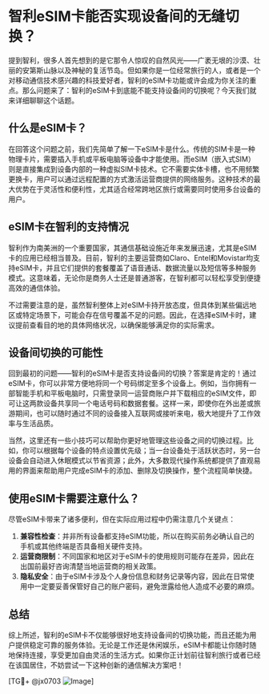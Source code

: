 # 智利eSIM卡能否实现设备间的无缝切换？

提到智利，很多人首先想到的是它那令人惊叹的自然风光——广袤无垠的沙漠、壮丽的安第斯山脉以及神秘的复活节岛。但如果你是一位经常旅行的人，或者是一个对移动通信技术感兴趣的科技爱好者，智利的eSIM卡功能或许会成为你关注的重点。那么问题来了：智利的eSIM卡到底能不能支持设备间的切换呢？今天我们就来详细聊聊这个话题。

## 什么是eSIM卡？

在回答这个问题之前，我们先简单了解一下eSIM卡是什么。传统的SIM卡是一种物理卡片，需要插入手机或平板电脑等设备中才能使用。而eSIM（嵌入式SIM）则是直接集成到设备内部的一种虚拟SIM卡技术。它不需要实体卡槽，也不用频繁更换卡，用户可以通过远程配置的方式激活运营商提供的网络服务。这种技术的最大优势在于灵活性和便利性，尤其适合经常跨地区旅行或需要同时使用多台设备的用户。

## eSIM卡在智利的支持情况

智利作为南美洲的一个重要国家，其通信基础设施近年来发展迅速，尤其是eSIM卡的应用已经相当普及。目前，智利的主要运营商如Claro、Entel和Movistar均支持eSIM卡，并且它们提供的套餐覆盖了语音通话、数据流量以及短信等多种服务模式。这意味着，无论你是商务人士还是普通游客，在智利都可以轻松享受到便捷高效的通信体验。

不过需要注意的是，虽然智利整体上对eSIM卡持开放态度，但具体到某些偏远地区或特定场景下，可能会存在信号覆盖不足的问题。因此，在选择eSIM卡时，建议提前查看目的地的具体网络状况，以确保能够满足你的实际需求。

## 设备间切换的可能性

回到最初的问题——智利的eSIM卡是否支持设备间的切换？答案是肯定的！通过eSIM卡，你可以非常方便地将同一个号码绑定至多个设备上。例如，当你拥有一部智能手机和平板电脑时，只需登录同一运营商账户并下载相应的eSIM文件，即可让这两款设备共享同一个电话号码和数据套餐。这样一来，即使你在外出差或旅游期间，也可以随时通过不同的设备接入互联网或接听来电，极大地提升了工作效率与生活品质。

当然，这里还有一些小技巧可以帮助你更好地管理这些设备之间的切换过程。比如，你可以根据每个设备的特点设置优先级；当一台设备处于活跃状态时，另一台设备会自动进入休眠模式以节省资源；此外，大多数现代操作系统都提供了直观易用的界面来帮助用户完成eSIM卡的添加、删除及切换操作，整个流程简单快捷。

## 使用eSIM卡需要注意什么？

尽管eSIM卡带来了诸多便利，但在实际应用过程中仍需注意几个关键点：

1. **兼容性检查**：并非所有设备都支持eSIM功能，所以在购买前务必确认自己的手机或其他终端是否具备相关硬件支持。
2. **运营商限制**：不同国家和地区对于eSIM卡的使用规则可能存在差异，因此在出国前最好咨询清楚当地运营商的相关政策。
3. **隐私安全**：由于eSIM卡涉及个人身份信息和财务记录等内容，因此在日常使用中一定要妥善保管好自己的账户密码，避免泄露给他人造成不必要的麻烦。

## 总结

综上所述，智利的eSIM卡不仅能够很好地支持设备间的切换功能，而且还能为用户提供稳定可靠的服务体验。无论是工作还是休闲娱乐，eSIM卡都能让你随时随地保持连接，享受更加自由灵活的生活方式。如果你正计划前往智利旅行或者已经在该国居住，不妨尝试一下这种创新的通信解决方案吧！

[TG💪+ @jx0703 ![Image](https://github.com/user-attachments/assets/dbca1d08-cadb-493c-b0ec-ad6f7a83f270)]